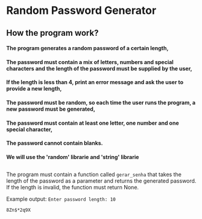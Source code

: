 # Random Password Generator

## How the program work?

#### The program generates a random password of a certain length,
#### The password must contain a mix of letters, numbers and special characters and the length of the password must be supplied by the user,
#### If the length is less than 4, print an error message and ask the user to provide a new length,
#### The password must be random, so each time the user runs the program, a new password must be generated,
#### The password must contain at least one letter, one number and one special character,
#### The password cannot contain blanks.
#### We will use the 'random' librarie and 'string' librarie

##
The program must contain a function called `gerar_senha` that takes the length of the password as a parameter and returns the generated password. If the length is invalid, the function must return None.

Example output:
`Enter password length: 10`

`8Zn$*2q9X`
